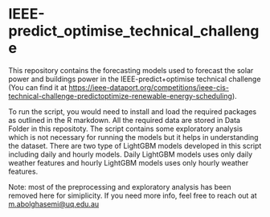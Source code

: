 # IEEE-predict_optimise_technical_challenge

This repository contains the forecasting models used to forecast the solar power and buildings power in the IEEE-predict+optimise technical challenge (You can find it at https://ieee-dataport.org/competitions/ieee-cis-technical-challenge-predictoptimize-renewable-energy-scheduling).

To run the script, you would need to install and load the required packages as outlined in the R markdown. 
All the required data are stored in Data Folder in this repositoty.
The script contains some exploratory analysis which is not necessary for running the models but it helps in understanding the dataset.
There are two type of LightGBM models developed in this script including daily and hourly models. Daily LightGBM models uses only daily weather features and hourly LightGBM models uses only hourly weather features. 

Note: most of the preprocessing and exploratory analysis has been removed here for simiplicity. If you need more info, feel free to reach out at m.abolghasemi@uq.edu.au 
